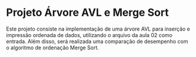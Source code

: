 # Projeto Árvore AVL e Merge Sort

Este projeto consiste na implementação de uma árvore AVL para inserção e impressão ordenada de dados, utilizando o arquivo da aula 02 como entrada. Além disso, será realizada uma comparação de desempenho com o algoritmo de ordenação Merge Sort.
